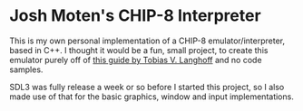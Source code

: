 # Josh Moten's CHIP-8 Interpreter
This is my own personal implementation of a CHIP-8 emulator/interpreter, based in C++.
I thought it would be a fun, small project, to create this emulator purely off of [this guide by Tobias V. Langhoff](https://tobiasvl.github.io/blog/write-a-chip-8-emulator) and no code samples.

SDL3 was fully release a week or so before I started this project, so I also made use of that for the basic graphics, window and input implementations.
